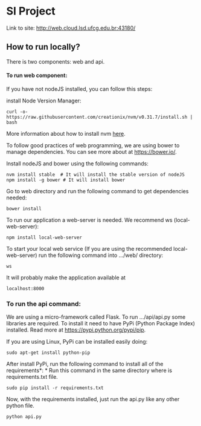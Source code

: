 # SI Project

Link to site:
    http://web.cloud.lsd.ufcg.edu.br:43180/

## How to run locally?

There is two components: web and api.

#### To run web component:

If you have not nodeJS installed, you can follow this steps:

install Node Version Manager:

    curl -o- https://raw.githubusercontent.com/creationix/nvm/v0.31.7/install.sh | bash
    
More information about how to install nvm [here](#https://github.com/creationix/nvm).

To follow good practices of web programming, we are using bower
to manage dependencies. You can see more about at https://bower.io/.

Install nodeJS and bower using the following commands:

    nvm install stable  # It will install the stable version of nodeJS
    npm install -g bower # It will install bower

Go to web directory and run the following command to get dependencies needed:

    bower install

To run our application a web-server is needed. We recommend ws (local-web-server):

    npm install local-web-server

To start your local web service (If you are using the recommended local-web-server)
run the following command into .../web/ directory:

    ws

It will probably make the application available at

    localhost:8000

### To run the api command:

We are using a micro-framework called Flask.
To run .../api/api.py some libraries are required. To install it need to have
PyPi (Python Package Index) installed. Read more at https://pypi.python.org/pypi/pip.

If you are using Linux, PyPi can be installed easily doing:

    sudo apt-get install python-pip

After install PyPi, run the following command to install all of the requirements\*:
\* Run this command in the same directory where is requirements.txt file.

    sudo pip install -r requirements.txt

Now, with the requirements installed, just run the api.py like any other python file.

    python api.py
